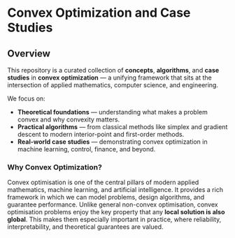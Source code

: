# Convex Optimization and Case Studies

## Overview
This repository is a curated collection of **concepts**, **algorithms**, and **case studies** in **convex optimization** — a unifying framework that sits at the intersection of applied mathematics, computer science, and engineering.

We focus on:
- **Theoretical foundations** — understanding what makes a problem convex and why convexity matters.
- **Practical algorithms** — from classical methods like simplex and gradient descent to modern interior-point and first-order methods.
- **Real-world case studies** — demonstrating convex optimization in machine learning, control, finance, and beyond.


 
### Why Convex Optimization?
Convex optimisation is one of the central pillars of modern applied mathematics, machine learning, and artificial intelligence. It provides a rich framework in which we can model problems, design algorithms, and guarantee performance. Unlike general non-convex optimisation, convex optimisation problems enjoy the key property that any **local solution is also global**. This makes them especially important in practice, where reliability, interpretability, and theoretical guarantees are valued.
 